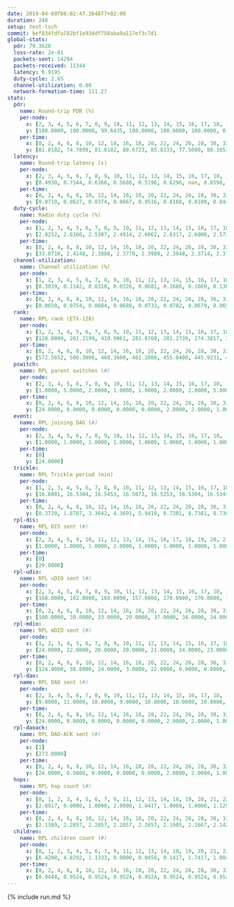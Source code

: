 ```yaml
---
date: 2019-04-09T06:02:47.364877+02:00
duration: 240
setup: test-tsch
commit: bef834fdfa782bf1e934df758aba9a117ef3c7d1
global-stats:
  pdr: 79.3620
  loss-rate: 2e-01
  packets-sent: 14294
  packets-received: 11344
  latency: 0.9195
  duty-cycle: 2.65
  channel-utilization: 0.08
  network-formation-time: 111.27
stats:
  pdr:
    name: Round-trip PDR (%)
    per-node:
      x: [2, 3, 4, 5, 6, 7, 8, 9, 10, 11, 12, 13, 14, 15, 16, 17, 18, 19, 20, 21, 22, 23, 24, 25]
      y: [100.0000, 100.0000, 99.6435, 100.0000, 100.0000, 100.0000, 0.0000, 99.8261, 0.0000, 99.6435, 100.0000, 100.0000, 100.0000, 0.0000, 0.0000, 0.0000, 100.0000, 99.8342, 100.0000, 100.0000, 100.0000, 99.8305, 99.6627, 99.8339]
    per-time:
      x: [0, 2, 4, 6, 8, 10, 12, 14, 16, 18, 20, 22, 24, 26, 28, 30, 32, 34, 36, 38, 40, 42, 44, 46, 48, 50, 52, 54, 56, 58, 60, 62, 64, 66, 68, 70, 72, 74, 76, 78, 80, 82, 84, 86, 88, 90, 92, 94, 96, 98, 100, 102, 104, 106, 108, 110, 112, 114, 116, 118, 120, 122, 124, 126, 128, 130, 132, 134, 136, 138, 140, 142, 144, 146, 148, 150, 152, 154, 156, 158, 160, 162, 164, 166, 168, 170, 172, 174, 176, 178, 180, 182, 184, 186, 188, 190, 192, 194, 196, 198, 200, 202, 204, 206, 208, 210, 212, 214, 216, 218, 220, 222, 224, 226, 228, 230, 232, 234, 236, 238, 240]
      y: [81.8182, 74.7899, 81.8182, 80.6723, 85.8333, 77.5000, 80.1653, 77.5000, 72.5000, 76.6667, 85.8333, 73.1092, 84.2975, 67.2269, 83.4711, 85.8333, 78.1513, 77.6860, 81.6667, 85.8333, 78.3333, 75.6303, 74.3802, 78.3333, 83.3333, 80.8333, 76.6667, 81.6667, 79.1667, 85.8333, 82.5000, 81.6667, 80.8333, 80.8333, 78.3333, 80.8333, 80.0000, 78.3333, 67.5000, 79.1667, 76.6667, 77.5000, 83.3333, 76.6667, 76.6667, 79.1667, 73.3333, 78.3333, 80.0000, 75.0000, 80.0000, 77.5000, 78.3333, 75.0000, 80.0000, 80.0000, 76.6667, 80.8333, 79.1667, 80.8333, 84.1667, 80.0000, 80.0000, 82.5000, 77.5000, 83.3333, 78.3333, 77.5000, 78.3333, 81.6667, 76.6667, 80.0000, 88.3333, 80.8333, 80.8333, 81.6667, 79.1667, 76.6667, 78.3333, 79.1667, 82.5000, 80.0000, 88.3333, 80.0000, 75.0000, 75.0000, 79.1667, 79.1667, 82.5000, 79.1667, 84.1667, 71.6667, 80.0000, 79.1667, 82.5000, 79.1667, 85.0000, 82.5000, 76.6667, 85.0000, 72.5000, 80.8333, 80.8333, 85.8333, 82.5000, 81.6667, 72.5000, 80.8333, 67.5000, 79.1667, 78.3333, 81.6667, 73.3333, 75.0000, 82.5000, 80.0000, 77.5000, 78.3333, 77.5000, 100.0000, null]
  latency:
    name: Round-trip latency (s)
    per-node:
      x: [2, 3, 4, 5, 6, 7, 8, 9, 10, 11, 12, 13, 14, 15, 16, 17, 18, 19, 20, 21, 22, 23, 24, 25]
      y: [0.4930, 0.7144, 0.6366, 0.5686, 0.5196, 0.6296, nan, 0.8598, nan, 0.8498, 0.8703, 0.8259, 0.8962, nan, nan, nan, 1.1269, 1.1929, 1.1313, 1.1236, 1.1034, 1.2670, 1.2958, 1.3901]
    per-time:
      x: [0, 2, 4, 6, 8, 10, 12, 14, 16, 18, 20, 22, 24, 26, 28, 30, 32, 34, 36, 38, 40, 42, 44, 46, 48, 50, 52, 54, 56, 58, 60, 62, 64, 66, 68, 70, 72, 74, 76, 78, 80, 82, 84, 86, 88, 90, 92, 94, 96, 98, 100, 102, 104, 106, 108, 110, 112, 114, 116, 118, 120, 122, 124, 126, 128, 130, 132, 134, 136, 138, 140, 142, 144, 146, 148, 150, 152, 154, 156, 158, 160, 162, 164, 166, 168, 170, 172, 174, 176, 178, 180, 182, 184, 186, 188, 190, 192, 194, 196, 198, 200, 202, 204, 206, 208, 210, 212, 214, 216, 218, 220, 222, 224, 226, 228, 230, 232, 234, 236, 238, 240]
      y: [0.8710, 0.8627, 0.8374, 0.8667, 0.9516, 0.8188, 0.8100, 0.8448, 0.7912, 0.8856, 0.8516, 0.8842, 0.8497, 0.8365, 0.8057, 0.7609, 0.8024, 0.8230, 0.8570, 0.8455, 0.8951, 0.9416, 0.8717, 0.8490, 0.8720, 0.8809, 0.8478, 0.9037, 0.8830, 0.8823, 0.8864, 0.8872, 0.8802, 0.8066, 0.8659, 0.8101, 0.8565, 0.8104, 0.8431, 0.8470, 0.8297, 0.8173, 0.8553, 0.7549, 0.8425, 0.8444, 0.8515, 0.8056, 0.7966, 0.8686, 0.8571, 0.8599, 0.8488, 0.8110, 0.8747, 0.7973, 0.8574, 0.8916, 0.8267, 0.8510, 0.8740, 0.8897, 0.8867, 0.8445, 0.8442, 0.8814, 0.8923, 0.9461, 0.9669, 0.9169, 0.9599, 0.9418, 0.9033, 0.8932, 0.9480, 0.9125, 0.9677, 0.8963, 0.8761, 0.9328, 1.0533, 0.9361, 0.9946, 0.9713, 0.9129, 0.9767, 0.9312, 0.9204, 0.9635, 0.8938, 0.9828, 0.8875, 0.9590, 0.9843, 0.9815, 1.0414, 0.9785, 1.0120, 0.9153, 0.9629, 0.9068, 0.9301, 0.9274, 1.0010, 1.1276, 1.0819, 1.1208, 1.2733, 1.2389, 1.2767, 1.2195, 1.2754, 1.1432, 1.1805, 1.0360, 1.0309, 1.1860, 1.0418, 1.0635, 1.0874, null]
  duty-cycle:
    name: Radio duty cycle (%)
    per-node:
      x: [1, 2, 3, 4, 5, 6, 7, 8, 9, 10, 11, 12, 13, 14, 15, 16, 17, 18, 19, 20, 21, 22, 23, 24, 25]
      y: [2.8252, 2.6166, 2.5387, 2.4914, 2.6062, 2.6317, 2.6000, 2.5732, 2.5187, 2.4729, 2.5410, 2.5426, 2.7077, 2.5404, 2.6300, 2.7663, 2.6023, 2.7002, 2.6456, 2.8168, 2.7728, 2.6915, 2.8584, 2.6859, 2.8130]
    per-time:
      x: [0, 2, 4, 6, 8, 10, 12, 14, 16, 18, 20, 22, 24, 26, 28, 30, 32, 34, 36, 38, 40, 42, 44, 46, 48, 50, 52, 54, 56, 58, 60, 62, 64, 66, 68, 70, 72, 74, 76, 78, 80, 82, 84, 86, 88, 90, 92, 94, 96, 98, 100, 102, 104, 106, 108, 110, 112, 114, 116, 118, 120, 122, 124, 126, 128, 130, 132, 134, 136, 138, 140, 142, 144, 146, 148, 150, 152, 154, 156, 158, 160, 162, 164, 166, 168, 170, 172, 174, 176, 178, 180, 182, 184, 186, 188, 190, 192, 194, 196, 198, 200, 202, 204, 206, 208, 210, 212, 214, 216, 218, 220, 222, 224, 226, 228, 230, 232, 234, 236, 238]
      y: [33.0710, 2.4148, 2.3888, 2.3770, 2.3989, 2.3948, 2.3714, 2.3716, 2.3766, 2.3579, 2.3640, 2.3761, 2.3594, 2.3772, 2.3749, 2.3821, 2.3710, 2.3594, 2.3650, 2.3793, 2.3808, 2.3709, 2.3924, 2.3647, 2.3682, 2.3943, 2.3810, 2.3639, 2.3959, 2.3854, 2.3852, 2.3850, 2.3974, 2.3854, 2.3831, 2.3789, 2.3704, 2.3837, 2.3680, 2.3549, 2.3737, 2.3712, 2.3791, 2.3944, 2.3536, 2.3615, 2.3810, 2.3758, 2.3734, 2.3709, 2.3777, 2.3806, 2.3853, 2.3655, 2.3647, 2.3766, 2.3754, 2.3904, 2.3922, 2.3760, 2.3866, 2.3960, 2.3917, 2.3898, 2.3769, 2.3767, 2.3951, 2.3803, 2.3965, 2.4029, 2.3954, 2.4012, 2.4025, 2.3933, 2.3893, 2.3903, 2.3927, 2.3942, 2.3758, 2.3808, 2.3881, 2.4182, 2.4024, 2.4165, 2.3998, 2.3967, 2.3973, 2.3976, 2.3845, 2.4174, 2.3882, 2.4037, 2.3797, 2.4072, 2.3993, 2.4076, 2.4067, 2.4155, 2.4068, 2.3847, 2.4206, 2.3788, 2.3944, 2.4099, 2.4276, 2.4310, 2.4209, 2.4239, 2.4473, 2.4198, 2.4577, 2.4410, 2.4577, 2.4344, 2.4353, 2.4212, 2.4116, 2.4434, 2.4318, 2.4341]
  channel-utilization:
    name: Channel utilization (%)
    per-node:
      x: [1, 2, 3, 4, 5, 6, 7, 8, 9, 10, 11, 12, 13, 14, 15, 16, 17, 18, 19, 20, 21, 22, 23, 24, 25]
      y: [0.3039, 0.1142, 0.0318, 0.0326, 0.0681, 0.1686, 0.1669, 0.1369, 0.0330, 0.0246, 0.0333, 0.0395, 0.0908, 0.0395, 0.0844, 0.1054, 0.0375, 0.0932, 0.0432, 0.0628, 0.0418, 0.0520, 0.0329, 0.0336, 0.0341]
    per-time:
      x: [0, 2, 4, 6, 8, 10, 12, 14, 16, 18, 20, 22, 24, 26, 28, 30, 32, 34, 36, 38, 40, 42, 44, 46, 48, 50, 52, 54, 56, 58, 60, 62, 64, 66, 68, 70, 72, 74, 76, 78, 80, 82, 84, 86, 88, 90, 92, 94, 96, 98, 100, 102, 104, 106, 108, 110, 112, 114, 116, 118, 120, 122, 124, 126, 128, 130, 132, 134, 136, 138, 140, 142, 144, 146, 148, 150, 152, 154, 156, 158, 160, 162, 164, 166, 168, 170, 172, 174, 176, 178, 180, 182, 184, 186, 188, 190, 192, 194, 196, 198, 200, 202, 204, 206, 208, 210, 212, 214, 216, 218, 220, 222, 224, 226, 228, 230, 232, 234, 236, 238]
      y: [0.0650, 0.0754, 0.0684, 0.0688, 0.0733, 0.0782, 0.0679, 0.0658, 0.0661, 0.0619, 0.0651, 0.0706, 0.0630, 0.0702, 0.0669, 0.0710, 0.0668, 0.0608, 0.0657, 0.0717, 0.0726, 0.0691, 0.0763, 0.0641, 0.0667, 0.0759, 0.0709, 0.0652, 0.0786, 0.0747, 0.0738, 0.0731, 0.0772, 0.0734, 0.0706, 0.0702, 0.0673, 0.0728, 0.0662, 0.0602, 0.0673, 0.0649, 0.0684, 0.0769, 0.0598, 0.0630, 0.0732, 0.0700, 0.0678, 0.0665, 0.0704, 0.0707, 0.0718, 0.0659, 0.0651, 0.0698, 0.0698, 0.0752, 0.0759, 0.0699, 0.0747, 0.0774, 0.0767, 0.0753, 0.0710, 0.0705, 0.0777, 0.0690, 0.0783, 0.0813, 0.0770, 0.0807, 0.0816, 0.0795, 0.0760, 0.0763, 0.0750, 0.0776, 0.0700, 0.0737, 0.0751, 0.0901, 0.0813, 0.0872, 0.0795, 0.0770, 0.0773, 0.0780, 0.0739, 0.0867, 0.0760, 0.0828, 0.0705, 0.0827, 0.0803, 0.0842, 0.0837, 0.0874, 0.0829, 0.0741, 0.0882, 0.0693, 0.0773, 0.0844, 0.0901, 0.0966, 0.0906, 0.0926, 0.1040, 0.0911, 0.1087, 0.0992, 0.1068, 0.0940, 0.0948, 0.0898, 0.0855, 0.0993, 0.0933, 0.0930]
  rank:
    name: RPL rank (ETX-128)
    per-node:
      x: [1, 2, 3, 4, 5, 6, 7, 8, 9, 10, 11, 12, 13, 14, 15, 16, 17, 18, 19, 20, 21, 22, 23, 24, 25]
      y: [128.0000, 261.2199, 410.9061, 281.8760, 281.2739, 274.3817, 326.7355, 306.5331, 453.9429, 416.4720, 447.3539, 422.5755, 451.7520, 464.5309, 444.4146, 461.4204, 456.8606, 555.4153, 593.2024, 602.8238, 598.4691, 610.4032, 705.6693, 694.0803, 722.5339]
    per-time:
      x: [0, 2, 4, 6, 8, 10, 12, 14, 16, 18, 20, 22, 24, 26, 28, 30, 32, 34, 36, 38, 40, 42, 44, 46, 48, 50, 52, 54, 56, 58, 60, 62, 64, 66, 68, 70, 72, 74, 76, 78, 80, 82, 84, 86, 88, 90, 92, 94, 96, 98, 100, 102, 104, 106, 108, 110, 112, 114, 116, 118, 120, 122, 124, 126, 128, 130, 132, 134, 136, 138, 140, 142, 144, 146, 148, 150, 152, 154, 156, 158, 160, 162, 164, 166, 168, 170, 172, 174, 176, 178, 180, 182, 184, 186, 188, 190, 192, 194, 196, 198, 200, 202, 204, 206, 208, 210, 212, 214, 216, 218, 220, 222, 224, 226, 228, 230, 232, 234, 236, 238]
      y: [572.5652, 506.3000, 468.3600, 461.2800, 455.0400, 445.9231, 441.5192, 427.7059, 424.7600, 420.1400, 422.0400, 421.1800, 421.5400, 422.0196, 448.5490, 458.1600, 457.3600, 468.6600, 479.6400, 478.8889, 464.8824, 465.3922, 471.5926, 442.5686, 436.1800, 436.2200, 431.8600, 430.0200, 429.1765, 427.5600, 427.5686, 423.2400, 432.8000, 441.0000, 441.7647, 442.5400, 437.6000, 438.8846, 432.1176, 429.2600, 428.1765, 436.9200, 444.2600, 453.5200, 444.7400, 446.6800, 455.3519, 448.3148, 425.3077, 423.7800, 423.6600, 424.6000, 425.9600, 425.3200, 425.5490, 424.6863, 430.6923, 432.5686, 438.4600, 447.1961, 442.3922, 435.2600, 435.6200, 440.5962, 438.9200, 436.0000, 441.6200, 451.1373, 446.7451, 449.7600, 455.4600, 451.0943, 451.1923, 448.5660, 442.8200, 442.7600, 452.9608, 451.8000, 449.5294, 453.3725, 456.7800, 472.8364, 455.6000, 459.9400, 469.0000, 472.3725, 475.3600, 472.7451, 493.9623, 475.7170, 490.3922, 472.0962, 472.7200, 462.9216, 469.5400, 471.3400, 477.8039, 476.5741, 468.4200, 469.3137, 481.7800, 471.0392, 470.9600, 466.8200, 469.3922, 481.0755, 475.2500, 465.9412, 473.6200, 475.4000, 491.8679, 478.6000, 482.1731, 517.0600, 518.5192, 509.3400, 509.2600, 512.6538, 513.1207, 505.9245]
  pswitch:
    name: RPL parent switches (#)
    per-node:
      x: [2, 3, 4, 5, 6, 7, 8, 9, 10, 11, 12, 13, 14, 15, 16, 17, 18, 19, 20, 21, 22, 23, 24, 25]
      y: [1.0000, 5.0000, 2.0000, 1.0000, 1.0000, 2.0000, 2.0000, 5.0000, 10.0000, 3.0000, 5.0000, 6.0000, 3.0000, 6.0000, 5.0000, 11.0000, 8.0000, 7.0000, 5.0000, 4.0000, 8.0000, 12.0000, 10.0000, 12.0000]
    per-time:
      x: [0, 2, 4, 6, 8, 10, 12, 14, 16, 18, 20, 22, 24, 26, 28, 30, 32, 34, 36, 38, 40, 42, 44, 46, 48, 50, 52, 54, 56, 58, 60, 62, 64, 66, 68, 70, 72, 74, 76, 78, 80, 82, 84, 86, 88, 90, 92, 94, 96, 98, 100, 102, 104, 106, 108, 110, 112, 114, 116, 118, 120, 122, 124, 126, 128, 130, 132, 134, 136, 138, 140, 142, 144, 146, 148, 150, 152, 154, 156, 158, 160, 162, 164, 166, 168, 170, 172, 174, 176, 178, 180, 182, 184, 186, 188, 190, 192, 194, 196, 198, 200, 202, 204, 206, 208, 210, 212, 214, 216, 218, 220, 222, 224, 226, 228, 230, 232, 234, 236, 238]
      y: [24.0000, 0.0000, 0.0000, 0.0000, 0.0000, 2.0000, 2.0000, 1.0000, 0.0000, 0.0000, 0.0000, 0.0000, 0.0000, 1.0000, 1.0000, 0.0000, 0.0000, 0.0000, 0.0000, 4.0000, 1.0000, 1.0000, 4.0000, 1.0000, 0.0000, 0.0000, 0.0000, 0.0000, 1.0000, 0.0000, 1.0000, 0.0000, 0.0000, 0.0000, 1.0000, 0.0000, 0.0000, 2.0000, 1.0000, 0.0000, 1.0000, 0.0000, 0.0000, 0.0000, 0.0000, 0.0000, 4.0000, 4.0000, 2.0000, 0.0000, 0.0000, 0.0000, 0.0000, 0.0000, 1.0000, 1.0000, 2.0000, 1.0000, 0.0000, 1.0000, 1.0000, 0.0000, 0.0000, 2.0000, 0.0000, 1.0000, 0.0000, 1.0000, 1.0000, 0.0000, 0.0000, 3.0000, 2.0000, 3.0000, 0.0000, 0.0000, 1.0000, 0.0000, 1.0000, 1.0000, 0.0000, 5.0000, 0.0000, 0.0000, 1.0000, 1.0000, 0.0000, 1.0000, 3.0000, 3.0000, 1.0000, 2.0000, 0.0000, 1.0000, 0.0000, 0.0000, 1.0000, 4.0000, 0.0000, 1.0000, 0.0000, 1.0000, 0.0000, 0.0000, 1.0000, 3.0000, 2.0000, 1.0000, 0.0000, 0.0000, 3.0000, 0.0000, 2.0000, 0.0000, 2.0000, 0.0000, 0.0000, 2.0000, 8.0000, 3.0000]
  event:
    name: RPL joining DAG (#)
    per-node:
      x: [2, 3, 4, 5, 6, 7, 8, 9, 10, 11, 12, 13, 14, 15, 16, 17, 18, 19, 20, 21, 22, 23, 24, 25]
      y: [1.0000, 1.0000, 1.0000, 1.0000, 1.0000, 1.0000, 1.0000, 1.0000, 1.0000, 1.0000, 1.0000, 1.0000, 1.0000, 1.0000, 1.0000, 1.0000, 1.0000, 1.0000, 1.0000, 1.0000, 1.0000, 1.0000, 1.0000, 1.0000]
    per-time:
      x: [0]
      y: [24.0000]
  trickle:
    name: RPL Trickle period (min)
    per-node:
      x: [1, 2, 3, 4, 5, 6, 7, 8, 9, 10, 11, 12, 13, 14, 15, 16, 17, 18, 19, 20, 21, 22, 23, 24, 25]
      y: [16.6081, 16.5304, 16.5453, 16.5073, 16.5253, 16.5304, 16.5344, 16.5344, 16.5453, 16.5645, 16.5332, 16.5548, 16.5425, 16.5377, 16.5430, 16.5384, 16.5268, 16.5497, 16.5283, 16.5880, 16.5483, 16.4969, 16.5333, 16.6058, 16.6116]
    per-time:
      x: [0, 2, 4, 6, 8, 10, 12, 14, 16, 18, 20, 22, 24, 26, 28, 30, 32, 34, 36, 38, 40, 42, 44, 46, 48, 50, 52, 54, 56, 58, 60, 62, 64, 66, 68, 70, 72, 74, 76, 78, 80, 82, 84, 86, 88, 90, 92, 94, 96, 98, 100, 102, 104, 106, 108, 110, 112, 114, 116, 118, 120, 122, 124, 126, 128, 130, 132, 134, 136, 138, 140, 142, 144, 146, 148, 150, 152, 154, 156, 158, 160, 162, 164, 166, 168, 170, 172, 174, 176, 178, 180, 182, 184, 186, 188, 190, 192, 194, 196, 198, 200, 202, 204, 206, 208, 210, 212, 214, 216, 218, 220, 222, 224, 226, 228, 230, 232, 234, 236, 238]
      y: [0.3720, 1.8787, 3.3642, 4.3691, 5.9419, 8.7381, 8.7381, 8.7381, 8.7381, 17.3015, 17.4763, 17.4763, 17.4763, 17.4763, 17.4763, 17.4763, 17.4763, 17.4763, 17.4763, 17.4763, 17.4763, 17.4763, 17.4763, 17.4763, 17.4763, 17.4763, 17.4763, 17.4763, 17.4763, 17.4763, 17.4763, 17.4763, 17.4763, 17.4763, 17.4763, 17.4763, 17.4763, 17.4763, 17.4763, 17.4763, 17.4763, 17.4763, 17.4763, 17.4763, 17.4763, 17.4763, 17.4763, 17.4763, 17.4763, 17.4763, 17.4763, 17.4763, 17.4763, 17.4763, 17.4763, 17.4763, 17.4763, 17.4763, 17.4763, 17.4763, 17.4763, 17.4763, 17.4763, 17.4763, 17.4763, 17.4763, 17.4763, 17.4763, 17.4763, 17.4763, 17.4763, 17.4763, 17.4763, 17.4763, 17.4763, 17.4763, 17.4763, 17.4763, 17.4763, 17.4763, 17.4763, 17.4763, 17.4763, 17.4763, 17.4763, 17.4763, 17.4763, 17.4763, 17.4763, 17.4763, 17.4763, 17.4763, 17.4763, 17.4763, 17.4763, 17.4763, 17.4763, 17.4763, 17.4763, 17.4763, 17.4763, 17.4763, 17.4763, 17.4763, 17.4763, 17.4763, 17.4763, 17.4763, 17.4763, 17.4763, 17.4763, 17.4763, 17.4763, 17.4763, 17.4763, 17.4763, 17.4763, 17.4763, 17.4763, 17.4763]
  rpl-dis:
    name: RPL DIS sent (#)
    per-node:
      x: [2, 3, 4, 5, 9, 10, 11, 12, 13, 14, 15, 16, 17, 18, 19, 20, 21, 22, 23, 24, 25]
      y: [1.0000, 1.0000, 1.0000, 2.0000, 1.0000, 1.0000, 1.0000, 1.0000, 1.0000, 1.0000, 1.0000, 1.0000, 1.0000, 1.0000, 1.0000, 2.0000, 3.0000, 1.0000, 2.0000, 2.0000, 3.0000]
    per-time:
      x: [0]
      y: [29.0000]
  rpl-udio:
    name: RPL uDIO sent (#)
    per-node:
      x: [2, 3, 4, 5, 6, 7, 8, 9, 10, 11, 12, 13, 14, 15, 16, 17, 18, 19, 20, 21, 22, 23, 24, 25]
      y: [168.0000, 162.0000, 168.0000, 157.0000, 170.0000, 170.0000, 144.0000, 167.0000, 171.0000, 171.0000, 166.0000, 170.0000, 165.0000, 171.0000, 159.0000, 171.0000, 162.0000, 162.0000, 158.0000, 166.0000, 168.0000, 164.0000, 167.0000, 169.0000]
    per-time:
      x: [0, 2, 4, 6, 8, 10, 12, 14, 16, 18, 20, 22, 24, 26, 28, 30, 32, 34, 36, 38, 40, 42, 44, 46, 48, 50, 52, 54, 56, 58, 60, 62, 64, 66, 68, 70, 72, 74, 76, 78, 80, 82, 84, 86, 88, 90, 92, 94, 96, 98, 100, 102, 104, 106, 108, 110, 112, 114, 116, 118, 120, 122, 124, 126, 128, 130, 132, 134, 136, 138, 140, 142, 144, 146, 148, 150, 152, 154, 156, 158, 160, 162, 164, 166, 168, 170, 172, 174, 176, 178, 180, 182, 184, 186, 188, 190, 192, 194, 196, 198, 200, 202, 204, 206, 208, 210, 212, 214, 216, 218, 220, 222, 224, 226, 228, 230, 232, 234, 236, 238, 240]
      y: [100.0000, 30.0000, 33.0000, 29.0000, 37.0000, 34.0000, 34.0000, 32.0000, 30.0000, 35.0000, 33.0000, 38.0000, 33.0000, 29.0000, 34.0000, 34.0000, 34.0000, 34.0000, 29.0000, 33.0000, 32.0000, 32.0000, 38.0000, 31.0000, 32.0000, 38.0000, 27.0000, 29.0000, 36.0000, 31.0000, 36.0000, 28.0000, 34.0000, 31.0000, 34.0000, 28.0000, 30.0000, 39.0000, 36.0000, 29.0000, 33.0000, 32.0000, 32.0000, 34.0000, 30.0000, 33.0000, 36.0000, 37.0000, 26.0000, 35.0000, 32.0000, 30.0000, 37.0000, 31.0000, 32.0000, 29.0000, 30.0000, 34.0000, 30.0000, 33.0000, 34.0000, 31.0000, 37.0000, 30.0000, 29.0000, 31.0000, 36.0000, 32.0000, 36.0000, 36.0000, 28.0000, 35.0000, 34.0000, 29.0000, 33.0000, 29.0000, 33.0000, 34.0000, 30.0000, 32.0000, 38.0000, 26.0000, 33.0000, 32.0000, 34.0000, 34.0000, 30.0000, 30.0000, 30.0000, 32.0000, 33.0000, 29.0000, 34.0000, 31.0000, 34.0000, 32.0000, 30.0000, 32.0000, 36.0000, 33.0000, 33.0000, 34.0000, 32.0000, 29.0000, 34.0000, 32.0000, 35.0000, 35.0000, 28.0000, 39.0000, 29.0000, 29.0000, 37.0000, 36.0000, 31.0000, 32.0000, 32.0000, 30.0000, 33.0000, 30.0000, 2.0000]
  rpl-mdio:
    name: RPL mDIO sent (#)
    per-node:
      x: [1, 2, 3, 4, 5, 6, 7, 8, 9, 10, 11, 12, 13, 14, 15, 16, 17, 18, 19, 20, 21, 22, 23, 24, 25]
      y: [24.0000, 22.0000, 20.0000, 20.0000, 21.0000, 24.0000, 23.0000, 22.0000, 21.0000, 22.0000, 20.0000, 21.0000, 23.0000, 20.0000, 23.0000, 23.0000, 22.0000, 23.0000, 23.0000, 20.0000, 23.0000, 24.0000, 20.0000, 22.0000, 20.0000]
    per-time:
      x: [0, 2, 4, 6, 8, 10, 12, 14, 16, 18, 20, 22, 24, 26, 28, 30, 32, 34, 36, 38, 40, 42, 44, 46, 48, 50, 52, 54, 56, 58, 60, 62, 64, 66, 68, 70, 72, 74, 76, 78, 80, 82, 84, 86, 88, 90, 92, 94, 96, 98, 100, 102, 104, 106, 108, 110, 112, 114, 116, 118, 120, 122, 124, 126, 128, 130, 132, 134, 136, 138, 140, 142, 144, 146, 148, 150, 152, 154, 156, 158, 160, 162, 164, 166, 168, 170, 172, 174, 176, 178, 180, 182, 184, 186, 188, 190, 192, 194, 196, 198, 200, 202, 204, 206, 208, 210, 212, 214, 216, 218, 220, 222, 224, 226, 228, 230, 232, 234, 236, 238]
      y: [124.0000, 38.0000, 24.0000, 3.0000, 22.0000, 0.0000, 0.0000, 7.0000, 16.0000, 2.0000, 0.0000, 0.0000, 0.0000, 1.0000, 7.0000, 6.0000, 5.0000, 6.0000, 0.0000, 0.0000, 0.0000, 0.0000, 7.0000, 2.0000, 7.0000, 6.0000, 3.0000, 0.0000, 0.0000, 0.0000, 0.0000, 2.0000, 7.0000, 5.0000, 9.0000, 2.0000, 0.0000, 0.0000, 0.0000, 1.0000, 5.0000, 7.0000, 9.0000, 2.0000, 1.0000, 0.0000, 0.0000, 0.0000, 5.0000, 4.0000, 6.0000, 5.0000, 5.0000, 0.0000, 0.0000, 0.0000, 0.0000, 6.0000, 4.0000, 6.0000, 4.0000, 5.0000, 0.0000, 0.0000, 0.0000, 0.0000, 5.0000, 7.0000, 5.0000, 4.0000, 4.0000, 0.0000, 0.0000, 0.0000, 4.0000, 3.0000, 8.0000, 7.0000, 3.0000, 0.0000, 0.0000, 0.0000, 0.0000, 2.0000, 7.0000, 7.0000, 5.0000, 4.0000, 0.0000, 0.0000, 0.0000, 0.0000, 6.0000, 8.0000, 5.0000, 3.0000, 3.0000, 0.0000, 0.0000, 0.0000, 3.0000, 8.0000, 5.0000, 3.0000, 6.0000, 0.0000, 0.0000, 0.0000, 0.0000, 5.0000, 5.0000, 3.0000, 7.0000, 4.0000, 1.0000, 0.0000, 0.0000, 0.0000, 5.0000, 5.0000]
  rpl-dao:
    name: RPL DAO sent (#)
    per-node:
      x: [2, 3, 4, 5, 6, 7, 8, 9, 10, 11, 12, 13, 14, 15, 16, 17, 18, 19, 20, 21, 22, 23, 24, 25]
      y: [9.0000, 11.0000, 10.0000, 9.0000, 10.0000, 10.0000, 10.0000, 11.0000, 14.0000, 10.0000, 11.0000, 12.0000, 10.0000, 12.0000, 10.0000, 13.0000, 13.0000, 12.0000, 11.0000, 10.0000, 13.0000, 17.0000, 14.0000, 15.0000]
    per-time:
      x: [0, 2, 4, 6, 8, 10, 12, 14, 16, 18, 20, 22, 24, 26, 28, 30, 32, 34, 36, 38, 40, 42, 44, 46, 48, 50, 52, 54, 56, 58, 60, 62, 64, 66, 68, 70, 72, 74, 76, 78, 80, 82, 84, 86, 88, 90, 92, 94, 96, 98, 100, 102, 104, 106, 108, 110, 112, 114, 116, 118, 120, 122, 124, 126, 128, 130, 132, 134, 136, 138, 140, 142, 144, 146, 148, 150, 152, 154, 156, 158, 160, 162, 164, 166, 168, 170, 172, 174, 176, 178, 180, 182, 184, 186, 188, 190, 192, 194, 196, 198, 200, 202, 204, 206, 208, 210, 212, 214, 216, 218, 220, 222, 224, 226, 228, 230, 232, 234, 236, 238]
      y: [24.0000, 0.0000, 0.0000, 0.0000, 0.0000, 2.0000, 2.0000, 1.0000, 0.0000, 0.0000, 0.0000, 0.0000, 0.0000, 1.0000, 17.0000, 1.0000, 0.0000, 0.0000, 0.0000, 5.0000, 4.0000, 2.0000, 3.0000, 1.0000, 0.0000, 0.0000, 0.0000, 0.0000, 11.0000, 3.0000, 1.0000, 0.0000, 0.0000, 4.0000, 1.0000, 1.0000, 2.0000, 2.0000, 2.0000, 0.0000, 1.0000, 0.0000, 6.0000, 9.0000, 0.0000, 0.0000, 4.0000, 5.0000, 3.0000, 1.0000, 0.0000, 1.0000, 2.0000, 0.0000, 1.0000, 1.0000, 4.0000, 10.0000, 0.0000, 1.0000, 2.0000, 0.0000, 3.0000, 3.0000, 0.0000, 2.0000, 1.0000, 1.0000, 1.0000, 0.0000, 1.0000, 12.0000, 3.0000, 3.0000, 0.0000, 1.0000, 3.0000, 0.0000, 1.0000, 2.0000, 0.0000, 5.0000, 1.0000, 0.0000, 1.0000, 7.0000, 5.0000, 2.0000, 4.0000, 3.0000, 3.0000, 2.0000, 0.0000, 2.0000, 1.0000, 1.0000, 1.0000, 4.0000, 0.0000, 4.0000, 5.0000, 2.0000, 1.0000, 1.0000, 1.0000, 5.0000, 2.0000, 1.0000, 1.0000, 1.0000, 4.0000, 2.0000, 4.0000, 0.0000, 6.0000, 1.0000, 1.0000, 3.0000, 7.0000, 5.0000]
  rpl-daoack:
    name: RPL DAO-ACK sent (#)
    per-node:
      x: [1]
      y: [273.0000]
    per-time:
      x: [0, 2, 4, 6, 8, 10, 12, 14, 16, 18, 20, 22, 24, 26, 28, 30, 32, 34, 36, 38, 40, 42, 44, 46, 48, 50, 52, 54, 56, 58, 60, 62, 64, 66, 68, 70, 72, 74, 76, 78, 80, 82, 84, 86, 88, 90, 92, 94, 96, 98, 100, 102, 104, 106, 108, 110, 112, 114, 116, 118, 120, 122, 124, 126, 128, 130, 132, 134, 136, 138, 140, 142, 144, 146, 148, 150, 152, 154, 156, 158, 160, 162, 164, 166, 168, 170, 172, 174, 176, 178, 180, 182, 184, 186, 188, 190, 192, 194, 196, 198, 200, 202, 204, 206, 208, 210, 212, 214, 216, 218, 220, 222, 224, 226, 228, 230, 232, 234, 236, 238]
      y: [24.0000, 0.0000, 0.0000, 0.0000, 0.0000, 2.0000, 2.0000, 1.0000, 0.0000, 0.0000, 0.0000, 0.0000, 0.0000, 1.0000, 17.0000, 1.0000, 0.0000, 0.0000, 0.0000, 5.0000, 3.0000, 2.0000, 3.0000, 1.0000, 0.0000, 0.0000, 0.0000, 0.0000, 11.0000, 3.0000, 1.0000, 0.0000, 0.0000, 4.0000, 1.0000, 1.0000, 2.0000, 2.0000, 2.0000, 0.0000, 1.0000, 0.0000, 6.0000, 8.0000, 0.0000, 0.0000, 4.0000, 5.0000, 3.0000, 1.0000, 0.0000, 1.0000, 2.0000, 0.0000, 1.0000, 1.0000, 4.0000, 10.0000, 0.0000, 1.0000, 2.0000, 0.0000, 3.0000, 3.0000, 0.0000, 2.0000, 1.0000, 1.0000, 1.0000, 0.0000, 1.0000, 12.0000, 3.0000, 3.0000, 0.0000, 1.0000, 3.0000, 0.0000, 1.0000, 2.0000, 0.0000, 4.0000, 1.0000, 0.0000, 1.0000, 7.0000, 5.0000, 2.0000, 4.0000, 3.0000, 3.0000, 2.0000, 0.0000, 2.0000, 1.0000, 1.0000, 1.0000, 4.0000, 0.0000, 4.0000, 5.0000, 2.0000, 1.0000, 1.0000, 1.0000, 5.0000, 2.0000, 1.0000, 1.0000, 1.0000, 3.0000, 2.0000, 4.0000, 0.0000, 6.0000, 1.0000, 1.0000, 3.0000, 7.0000, 5.0000]
  hops:
    name: RPL hop count (#)
    per-node:
      x: [0, 1, 2, 3, 4, 5, 6, 7, 9, 11, 12, 13, 14, 18, 19, 20, 21, 22, 23, 24, 25]
      y: [2.0917, 0.0000, 1.0000, 2.0000, 1.0417, 1.0000, 1.0000, 1.1292, 3.0625, 3.0917, 2.4542, 2.1167, 3.0917, 2.8500, 3.1297, 3.1674, 3.1046, 3.1333, 3.8954, 3.8787, 3.8870]
    per-time:
      x: [0, 2, 4, 6, 8, 10, 12, 14, 16, 18, 20, 22, 24, 26, 28, 30, 32, 34, 36, 38, 40, 42, 44, 46, 48, 50, 52, 54, 56, 58, 60, 62, 64, 66, 68, 70, 72, 74, 76, 78, 80, 82, 84, 86, 88, 90, 92, 94, 96, 98, 100, 102, 104, 106, 108, 110, 112, 114, 116, 118, 120, 122, 124, 126, 128, 130, 132, 134, 136, 138, 140, 142, 144, 146, 148, 150, 152, 154, 156, 158, 160, 162, 164, 166, 168, 170, 172, 174, 176, 178, 180, 182, 184, 186, 188, 190, 192, 194, 196, 198, 200, 202, 204, 206, 208, 210, 212, 214, 216, 218, 220, 222, 224, 226, 228, 230, 232, 234, 236, 238]
      y: [2.1389, 2.2857, 2.2857, 2.2857, 2.2857, 2.1905, 2.1667, 2.1429, 2.1429, 2.1429, 2.1429, 2.1429, 2.1429, 2.1429, 2.1429, 2.1429, 2.1429, 2.1429, 2.1429, 2.2143, 2.2857, 2.4762, 2.4524, 2.4286, 2.3810, 2.3810, 2.3810, 2.3810, 2.3571, 2.3333, 2.3333, 2.3333, 2.3333, 2.3333, 2.3095, 2.2857, 2.2857, 2.2619, 2.1905, 2.1905, 2.1905, 2.1905, 2.1905, 2.1905, 2.1905, 2.1905, 2.3810, 2.3810, 2.3810, 2.3810, 2.3810, 2.3810, 2.3810, 2.3810, 2.3810, 2.3810, 2.3333, 2.3333, 2.3333, 2.3095, 2.3095, 2.3333, 2.3333, 2.3333, 2.3333, 2.3333, 2.3333, 2.3333, 2.3333, 2.3810, 2.3810, 2.3810, 2.3810, 2.3810, 2.3810, 2.3810, 2.3810, 2.3810, 2.3810, 2.3810, 2.3810, 2.4524, 2.4286, 2.4286, 2.4286, 2.4286, 2.4286, 2.3810, 2.3810, 2.4048, 2.3333, 2.2857, 2.2857, 2.3333, 2.3333, 2.3333, 2.3333, 2.3333, 2.3333, 2.3333, 2.3333, 2.3333, 2.3333, 2.3333, 2.3810, 2.4286, 2.4286, 3.0000, 3.0000, 3.0000, 3.0000, 3.0952, 3.0952, 3.0952, 3.0952, 3.0952, 3.0952, 3.0952, 2.4762, 2.4286]
  children:
    name: RPL children count (#)
    per-node:
      x: [0, 1, 2, 3, 4, 5, 6, 7, 9, 11, 12, 13, 14, 18, 19, 20, 21, 22, 23, 24, 25]
      y: [6.4208, 4.8292, 1.1333, 0.0000, 0.0458, 0.1417, 1.7417, 1.0042, 0.0000, 0.0000, 0.1958, 1.0083, 0.1208, 1.5500, 0.2259, 0.8577, 0.2008, 0.5042, 0.0000, 0.0000, 0.0000]
    per-time:
      x: [0, 2, 4, 6, 8, 10, 12, 14, 16, 18, 20, 22, 24, 26, 28, 30, 32, 34, 36, 38, 40, 42, 44, 46, 48, 50, 52, 54, 56, 58, 60, 62, 64, 66, 68, 70, 72, 74, 76, 78, 80, 82, 84, 86, 88, 90, 92, 94, 96, 98, 100, 102, 104, 106, 108, 110, 112, 114, 116, 118, 120, 122, 124, 126, 128, 130, 132, 134, 136, 138, 140, 142, 144, 146, 148, 150, 152, 154, 156, 158, 160, 162, 164, 166, 168, 170, 172, 174, 176, 178, 180, 182, 184, 186, 188, 190, 192, 194, 196, 198, 200, 202, 204, 206, 208, 210, 212, 214, 216, 218, 220, 222, 224, 226, 228, 230, 232, 234, 236, 238]
      y: [0.9444, 0.9524, 0.9524, 0.9524, 0.9524, 0.9524, 0.9524, 0.9524, 0.9524, 0.9524, 0.9524, 0.9524, 0.9524, 0.9524, 0.9524, 0.9524, 0.9524, 0.9524, 0.9524, 0.9524, 0.9524, 0.9524, 0.9524, 0.9524, 0.9524, 0.9524, 0.9524, 0.9524, 0.9524, 0.9524, 0.9524, 0.9524, 0.9524, 0.9524, 0.9524, 0.9524, 0.9524, 0.9524, 0.9524, 0.9524, 0.9524, 0.9524, 0.9524, 0.9524, 0.9524, 0.9524, 0.9524, 0.9524, 0.9524, 0.9524, 0.9524, 0.9524, 0.9524, 0.9524, 0.9524, 0.9524, 0.9524, 0.9524, 0.9524, 0.9524, 0.9524, 0.9524, 0.9524, 0.9524, 0.9524, 0.9524, 0.9524, 0.9524, 0.9524, 0.9524, 0.9524, 0.9524, 0.9524, 0.9524, 0.9524, 0.9524, 0.9524, 0.9524, 0.9524, 0.9524, 0.9524, 0.9524, 0.9524, 0.9524, 0.9524, 0.9524, 0.9524, 0.9524, 0.9524, 0.9524, 0.9524, 0.9524, 0.9524, 0.9524, 0.9524, 0.9524, 0.9524, 0.9524, 0.9524, 0.9524, 0.9524, 0.9524, 0.9524, 0.9524, 0.9524, 0.9524, 0.9524, 0.9524, 0.9524, 0.9524, 0.9524, 0.9524, 0.9524, 0.9524, 0.9524, 0.9524, 0.9524, 0.9524, 0.9524, 0.9524]
---
```


{% include run.md %}
